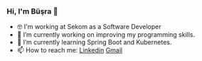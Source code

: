 ### Hi, I'm Büşra 👋

- :nerd_face: I'm working at Sekom as a Software Developer
- 🔭 I’m currently working on improving my programming skills.
- 🌱 I’m currently learning Spring Boot and Kubernetes.
- 📫 How to reach me: [Linkedin](https://www.linkedin.com/in/busraercelik/) [Gmail](bsr.ercelik@gmail.com)

